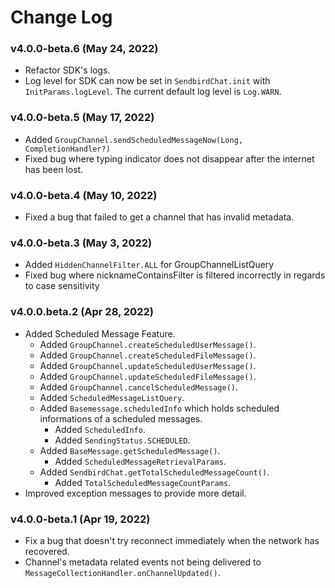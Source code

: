 # Change Log

### v4.0.0-beta.6 (May 24, 2022)
- Refactor SDK's logs. 
- Log level for SDK can now be set in `SendbirdChat.init` with `InitParams.logLevel`. The current default log level is `Log.WARN`.

### v4.0.0-beta.5 (May 17, 2022)
- Added `GroupChannel.sendScheduledMessageNow(Long, CompletionHandler?)`
- Fixed bug where typing indicator does not disappear after the internet has been lost.

### v4.0.0-beta.4 (May 10, 2022)
- Fixed a bug that failed to get a channel that has invalid metadata.

### v4.0.0-beta.3 (May 3, 2022)
- Added `HiddenChannelFilter.ALL` for GroupChannelListQuery
- Fixed bug where nicknameContainsFilter is filtered incorrectly in regards to case sensitivity

### v4.0.0.beta.2 (Apr 28, 2022)
- Added Scheduled Message Feature.
  - Added `GroupChannel.createScheduledUserMessage()`.
  - Added `GroupChannel.createScheduledFileMessage()`.
  - Added `GroupChannel.updateScheduledUserMessage()`.
  - Added `GroupChannel.updateScheduledFileMessage()`.
  - Added `GroupChannel.cancelScheduledMessage()`.
  - Added `ScheduledMessageListQuery`.
  - Added `Basemessage.scheduledInfo` which holds scheduled informations of a scheduled messages.
    - Added `ScheduledInfo`.
    - Added `SendingStatus.SCHEDULED`.
  - Added `BaseMessage.getScheduledMessage()`.
    - Added `ScheduledMessageRetrievalParams`.
  - Added `SendbirdChat.getTotalScheduledMessageCount()`.
    - Added `TotalScheduledMessageCountParams`.
- Improved exception messages to provide more detail.

### v4.0.0-beta.1 (Apr 19, 2022)
- Fix a bug that doesn't try reconnect immediately when the network has recovered.
- Channel's metadata related events not being delivered to `MessageCollectionHandler.onChannelUpdated()`.
